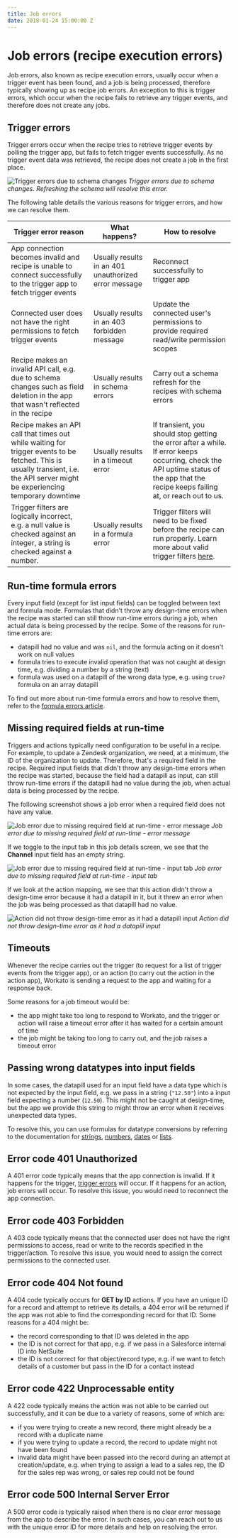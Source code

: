```yaml
---
title: Job errors
date: 2018-01-24 15:00:00 Z
---
```


# Job errors (recipe execution errors)
Job errors, also known as recipe execution errors, usually occur when a trigger event has been found, and a job is being processed, therefore typically showing up as recipe job errors. An exception to this is trigger errors, which occur when the recipe fails to retrieve any trigger events, and therefore does not create any jobs.

## Trigger errors
Trigger errors occur when the recipe tries to retrieve trigger events by polling the trigger app, but fails to fetch trigger events successfully. As no trigger event data was retrieved, the recipe does not create a job in the first place.

![Trigger errors due to schema changes](~@img/troubleshooting/trigger-errors.gif)
*Trigger errors due to schema changes. Refreshing the schema will resolve this error.*

The following table details the various reasons for trigger errors, and how we can resolve them.

| Trigger error reason                                                                                                                                                            | What happens?                                    | How to resolve                                                                                                                                                                         |
|---------------------------------------------------------------------------------------------------------------------------------------------------------------------------------|--------------------------------------------------|----------------------------------------------------------------------------------------------------------------------------------------------------------------------------------------|
| App connection becomes invalid and recipe is unable to connect successfully to the trigger app to fetch trigger events                                                          | Usually results in an 401 unauthorized error message | Reconnect successfully to trigger app                                                                                                                                                  |
| Connected user does not have the right permissions to fetch trigger events                                                                                                      | Usually results in an 403 forbidden message | Update the connected user's permissions to provide required read/write permission scopes                                                                                               |
| Recipe makes an invalid API call, e.g. due to schema changes such as field deletion in the app that wasn't reflected in the recipe                                              | Usually results in schema errors                 | Carry out a schema refresh for the recipes with schema errors                                                                                                                          |
| Recipe makes an API call that times out while waiting for trigger events to be fetched. This is usually transient, i.e. the API server might be experiencing temporary downtime | Usually results in a timeout error               | If transient, you should stop getting the error after a while.  If error keeps occurring, check the API uptime status of the app that the recipe keeps failing at, or reach out to us. |
| Trigger filters are logically incorrect, e.g. a null value is checked against an integer, a string is checked against a number.                                                 | Usually results in a formula error               | Trigger filters will need to be fixed before the recipe can run properly. Learn more about valid trigger filters [here](/features/if-conditions.md).                                   |

## Run-time formula errors
Every input field (except for list input fields) can be toggled between text and formula mode. Formulas that didn't throw any design-time errors when the recipe was started can still throw run-time errors during a job, when actual data is being processed by the recipe. Some of the reasons for run-time errors are:
- datapill had no value and was `nil`, and the formula acting on it doesn't work on null values
- formula tries to execute invalid operation that was not caught at design time, e.g. dividing a number by a string (text)
- formula was used on a datapill of the wrong data type, e.g. using `true?` formula on an array datapill

To find out more about run-time formula errors and how to resolve them, refer to the [formula errors article](/recipes/formula-errors.md#formula-errors).

## Missing required fields at run-time
Triggers and actions typically need configuration to be useful in a recipe. For example, to update a Zendesk organization, we need, at a minimum, the ID of the organization to update. Therefore, that's a required field in the recipe. Required input fields that didn't throw any design-time errors when the recipe was started, because the field had a datapill as input, can still throw run-time errors if the datapill had no value during the job, when actual data is being processed by the recipe.

The following screenshot shows a job error when a required field does not have any value. 

![Job error due to missing required field at run-time - error message](~@img/troubleshooting/run-time-error-message.png)
*Job error due to missing required field at run-time - error message*

If we toggle to the input tab in this job details screen, we see that the **Channel** input field has an empty string.

![Job error due to missing required field at run-time - input tab](~@img/troubleshooting/run-time-error-input.png)
*Job error due to missing required field at run-time - input tab*

If we look at the action mapping, we see that this action didn't throw a design-time error because it had a datapill in it, but it threw an error when the job was being processed as that datapill had no value. 

![Action did not throw design-time error as it had a datapill input](~@img/troubleshooting/run-time-error-action-mapping.png)
*Action did not throw design-time error as it had a datapill input*

## Timeouts
Whenever the recipe carries out the trigger (to request for a list of trigger events from the trigger app), or an action (to carry out the action in the action app), Workato is sending a request to the app and waiting for a response back.

Some reasons for a job timeout would be:
- the app might take too long to respond to Workato, and the trigger or action will raise a timeout error after it has waited for a certain amount of time
- the job might be taking too long to carry out, and the job raises a timeout error

## Passing wrong datatypes into input fields
In some cases, the datapill used for an input field have a data type which is not expected by the input field, e.g. we pass in a string (`"12.50"`) into a input field expecting a number (`12.50`). This might not be caught at design-time, but the app we provide this string to might throw an error when it receives unexpected data types.

To resolve this, you can use formulas for datatype conversions by referring to the documentation for [strings](/formulas/string-formulas.md#conversion-of-strings-to-other-data-types), [numbers](/formulas/number-formulas.md#conversions), [dates](/formulas/date-formulas.md#converting-datetime-to-date) or [lists](/formulas/array-list-formulas.md#conversion).

## Error code 401 Unauthorized
A 401 error code typically means that the app connection is invalid. If it happens for the trigger, [trigger errors](#trigger-errors) will occur. If it happens for an action, job errors will occur. To resolve this issue, you would need to reconnect the app connection.

## Error code 403 Forbidden
A 403 code typically means that the connected user does not have the right permissions to access, read or write to the records specified in the trigger/action. To resolve this issue, you would need to assign the correct permissions to the connected user.

## Error code 404 Not found
A 404 code typically occurs for **GET by ID** actions. If you have an unique ID for a record and attempt to retrieve its details, a 404 error will be returned if the app was not able to find the corresponding record for that ID. Some reasons for a 404 might be:
- the record corresponding to that ID was deleted in the app
- the ID is not correct for that app, e.g. if we pass in a Salesforce internal ID into NetSuite
- the ID is not correct for that object/record type, e.g. if we want to fetch details of a customer but pass in the ID for a contact instead

## Error code 422 Unprocessable entity
A 422 code typically means the action was not able to be carried out successfully, and it can be due to a variety of reasons, some of which are:
- if you were trying to create a new record, there might already be a record with a duplicate name
- if you were trying to update a record, the record to update might not have been found 
- invalid data might have been passed into the record during an attempt at creation/update, e.g. when trying to assign a lead to a sales rep, the ID for the sales rep was wrong, or sales rep could not be found

## Error code 500 Internal Server Error
A 500 error code is typically raised when there is no clear error message from the app to describe the error. In such cases, you can reach out to us with the unique error ID for more details and help on resolving the error.
